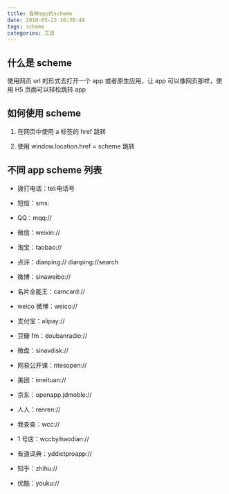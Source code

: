 ```yaml
---
title: 各种app的scheme
date: 2018-05-22 16:38:49
tags: scheme
categories: 工具
---
```


## 什么是 scheme

使用网页 url 的形式去打开一个 app 或者原生应用，让 app 可以像网页那样，使用 H5 页面可以轻松跳转 app

## 如何使用 scheme

1. 在网页中使用 a 标签的 href 跳转

2. 使用 window.location.href = scheme 跳转

## 不同 app scheme 列表

- 拨打电话：tel:电话号

<!-- more -->

- 短信：sms:

- QQ：mqq://

- 微信：weixin://

- 淘宝：taobao://

- 点评：dianping:// dianping://search

- 微博：sinaweibo://

- 名片全能王：camcard://

- weico 微博：weico://

- 支付宝：alipay://

- 豆瓣 fm：doubanradio://

- 微盘：sinavdisk://

- 网易公开课：ntesopen://

- 美团：imeituan://

- 京东：openapp.jdmoble://

- 人人：renren://

- 我查查：wcc://

- 1 号店：wccbyihaodian://

- 有道词典：yddictproapp://

- 知乎：zhihu://

- 优酷：youku://
